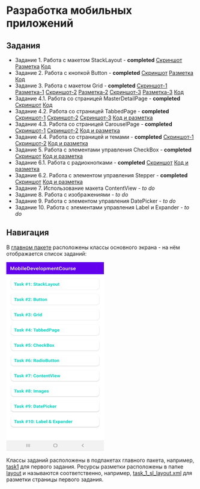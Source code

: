 # Разработка мобильных приложений

## Задания

* Задание 1. Работа с макетом StackLayout - **completed** [Скриншот](img/Task1StackLayout.jpg) [Разметка](app/src/main/res/layout/task_1_sl_activity.xml) [Код](app/src/main/java/com/chebnevdev/mobiledevelopmentcourse/task1/Task1SLActivity.kt)
* Задание 2. Работа с кнопкой Button - **completed** [Скриншот](img/Task2Button.jpg) [Разметка](app/src/main/res/layout/task_2_button_activity.xml) [Код](app/src/main/java/com/chebnevdev/mobiledevelopmentcourse/task2/Task2ButtonActivity.kt)
* Задание 3. Работа с макетом Grid - **completed** [Скриншот-1](img/Task3Grid1Screen.jpg) [Разметка-1](app/src/main/res/layout/task_3_1_layout.xml) [Скриншот-2](img/Task3Grid2Screen.jpg) [Разметка-2](app/src/main/res/layout/task_3_2_layout.xml) [Скриншот-3](img/Task3Grid3Screen.jpg) [Разметка-3](app/src/main/res/layout/task_3_3_layout.xml) [Код](app/src/main/java/com/chebnevdev/mobiledevelopmentcourse/task3/Task3GridActivity.kt)
* Задание 4.1. Работа со страницей MasterDetailPage - **completed** [Скриншот](img/Task4Page1.jpg) [Код](Tabbed/Tabbed/Tabbed/MasterDetail)
* Задание 4.2. Работа со страницей TabbedPage - **completed** [Скриншот-1](img/Task4Page2Screen1.jpg) [Скриншот-2](img/Task4Page2Screen2.jpg) [Скриншот-3](img/Task4Page2Screen3.jpg) [Код и разметка](Tabbed/Tabbed/Tabbed/Tabbed)
* Задание 4.3. Работа со страницей CarouselPage - **completed** [Скриншот-1](img/Task4Page3Screen1.jpg) [Скриншот-2](img/Task4Page3Screen2.jpg) [Код и разметка](Tabbed/Tabbed/Tabbed/Carousel)
* Задание 4.4. Работа со страницей и темами - **completed** [Скриншот-1](img/Task4Page4Screen1.jpg) [Скриншот-2](img/Task4Page4Screen2.jpg) [Код и разметка](Tabbed/Tabbed/Tabbed/Theme)
* Задание 5. Работа с элементами управления CheckBox - **completed** [Скриншот](img/Task5CheckBox.jpg) [Код и разметка](Tabbed/Tabbed/Tabbed/CheckBox)
* Задание 6.1. Работа с радиокнопками - **completed** [Скриншот](img/Task6Page1.jpg) [Код и разметка](Tabbed/Tabbed/Tabbed/RadioButton)
* Задание 6.2. Работа с элементом управления Stepper - **completed** [Скриншот](img/Task6Page2.jpg) [Код и разметка](Tabbed/Tabbed/Tabbed/Stepper)
* Задание 7. Использование макета ContentView - *to do*
* Задание 8. Работа с изображениями - *to do*
* Задание 9. Работа с элементом управления DatePicker - *to do*
* Задание 10. Работа с элементами управления Label и Expander - *to do*

## Навигация

В [главном пакете](app/src/main/java/com/chebnevdev/mobiledevelopmentcourse) расположены классы основного экрана - на нём отображается список заданий:

<img src="img/TaskList.jpg" width="260" height="500" />

Классы заданий расположены в подпакетах главного пакета, например, [task1](app/src/main/java/com/chebnevdev/mobiledevelopmentcourse/task1) для первого задания.
Ресурсы разметки расположены в папке [layout](app/src/main/res/layout) и называются соответственно, например, [task_1_sl_layout.xml](app/src/main/res/layout/task_1_sl_activity.xml) для разметки страницы первого задания.
